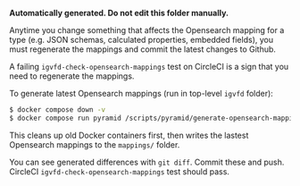 **Automatically generated. Do not edit this folder manually.**

Anytime you change something that affects the Opensearch mapping for a type (e.g. JSON schemas, calculated properties, embedded fields), you must regenerate the mappings and commit the latest changes to Github.

A failing `igvfd-check-opensearch-mappings` test on CircleCI is a sign that you need to regenerate the mappings.

To generate latest Opensearch mappings (run in top-level `igvfd` folder):
```bash
$ docker compose down -v
$ docker compose run pyramid /scripts/pyramid/generate-opensearch-mappings.sh
```
This cleans up old Docker containers first, then writes the lastest Opensearch mappings to the `mappings/` folder.

You can see generated differences with `git diff`. Commit these and push. CircleCI `igvfd-check-opensearch-mappings` test should pass.
